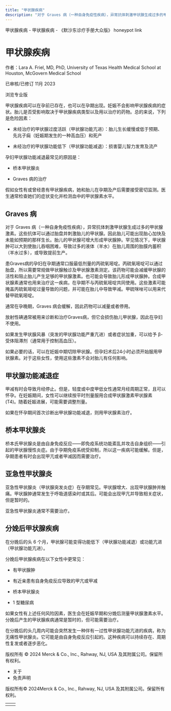 ```yaml
---
title: "甲状腺疾病"
description: "对于 Graves 病（一种自身免疫性疾病），异常抗体刺激甲状腺生成过多的甲状腺激素。这些抗体可以通过胎盘并刺激胎儿的甲状腺。因此胎儿可能出现胎心加快及未能如预期的那样生长。胎儿的甲状腺可增大形成甲状腺肿。罕见情况下，甲状腺肿可以大到使胎儿吞咽困难，导致过多的液体（羊水）在胎儿周围的胎膜内蓄积（羊水过多），或导致提前生产。"
---
```


﻿甲状腺疾病 \- 甲状腺疾病 \- 《默沙东诊疗手册大众版》 honeypot link

# 甲状腺疾病

作者：Lara A. Friel, MD, PhD, University of Texas Health Medical School at Houston,
McGovern Medical School

已审核/已修订 11月 2023

浏览专业版

甲状腺疾病可以在孕前已存在，也可以在孕期出现。妊娠不会影响甲状腺疾病的症状。胎儿是否受影响取决于甲状腺疾病类型以及用以治疗的药物。总的来说，下列是危险因素：

- 未经治疗的甲状腺过度活跃（甲状腺功能亢进）：胎儿生长缓慢或低于预期、先兆子痫（妊娠期发生的一种高血压）和死产

- 未经治疗的甲状腺功能低下（甲状腺功能减退）：损害婴儿智力发育及流产


孕妇甲状腺功能减退最常见的原因是：

- 桥本甲状腺炎

- Graves 病的治疗


假如女性有或曾经患有甲状腺疾病，她和胎儿在孕期及产后需要接受密切监测。医生通常检查她们的症状变化并检测血中的甲状腺素水平。

## Graves 病

对于 Graves 病（一种自身免疫性疾病），异常抗体刺激甲状腺生成过多的甲状腺激素。这些抗体可以通过胎盘并刺激胎儿的甲状腺。因此胎儿可能出现胎心加快及未能如预期的那样生长。胎儿的甲状腺可增大形成甲状腺肿。罕见情况下，甲状腺肿可以大到使胎儿吞咽困难，导致过多的液体（羊水）在胎儿周围的胎膜内蓄积（羊水过多），或导致提前生产。

患Graves病的孕妇在孕期通常口服最低剂量的丙硫氧嘧啶。丙硫氧嘧啶可以通过胎盘，所以需要常规做甲状腺触诊及甲状腺激素测定。该药物可能会减缓甲状腺的活性和阻止胎儿产生足够的甲状腺激素。也可能会导致胎儿形成甲状腺肿。合成甲状腺素通常也用来治疗这一疾病，在孕期不与丙硫氧嘧啶共同使用。这些激素可能掩盖丙硫氧嘧啶过量导致的问题，并可能在胎儿中导致甲减。甲硫咪唑可以用来代替甲硫氧嘧啶。

通常在孕晚期，Graves 病会缓解，因此药物可以减量或者停用。

放射性碘通常被用来诊断和治疗Graves病，但它会损伤胎儿甲状腺，因此在孕妇不使用。

如果发生甲状腺风暴（突发的甲状腺功能严重亢进）或者症状加重，可以给予 β-受体阻滞剂（通常用于控制高血压）。

如果必要的话，可以在妊娠中期切除甲状腺。但孕妇术后24小时必须开始服用甲状腺素。对于这些女性，使用这些激素不会对胎儿有任何影响。

## 甲状腺功能减退症

甲减有时会导致月经停止。但是，轻度或中度甲低女性通常月经周期正常，且可以怀孕。在妊娠期间，女性可以继续按平时剂量服用合成甲状腺激素甲状腺素 (T4)。随着妊娠进展，可能需要调整剂量。

如果在怀孕期间首次诊断出甲状腺功能减退，则用甲状腺素治疗。

## 桥本甲状腺炎

桥本氏甲状腺炎是由自身免疫反应——即免疫系统功能紊乱并攻击自身组织——引起的甲状腺慢性炎症。由于孕期免疫系统受抑制，所以这一疾病可能缓解。但是，孕期患者有时会出现甲亢或者甲减因而需要治疗。

## 亚急性甲状腺炎

亚急性甲状腺炎（甲状腺突发炎症）在孕期常见。甲状腺增大、出现甲状腺肿并触痛。甲状腺肿通常发生于呼吸道感染时或其后。可能会出现甲亢并导致相关症状，但是暂时的。

亚急性甲状腺炎通常不需要治疗。

## 分娩后甲状腺疾病

在分娩后的头 6 个月，甲状腺可能变得功能低下（甲状腺功能减退）或功能亢进（甲状腺功能亢进）。

分娩后甲状腺疾病在以下女性中更常见：

- 有甲状腺肿

- 有近亲患有自身免疫反应导致的甲亢或甲减

- 桥本甲状腺炎

- 1 型糖尿病


如果女性有上述任何风险因素，医生会在妊娠早期和分娩后测量甲状腺激素水平。分娩后产生的甲状腺疾病通常是暂时的，但可能需要治疗。

在分娩后的头几周内可能会突然发生一种伴有一过性甲状腺功能亢进的疾病，称为无痛性甲状腺炎。它可能是由自身免疫反应引起的。这种疾病可以持续存在、周期性复发或者逐步恶化。



版权所有 © 2024
Merck & Co., Inc., Rahway, NJ, USA 及其附属公司。保留所有权利。

- 关于
- 免责声明

版权所有© 2024Merck & Co., Inc., Rahway, NJ, USA 及其附属公司。保留所有权利。

|     |     |
| --- | --- |
|  |  |